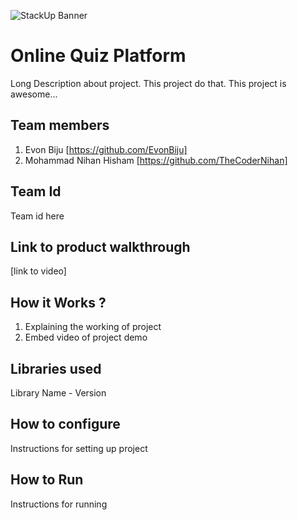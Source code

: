 ![StackUp Banner]([https://tinkerhub.frappe.cloud/files/stackup%20banner.jpeg])
# Online Quiz Platform
Long Description about project. This project do that. This project is awesome...
## Team members
1. Evon Biju [https://github.com/EvonBiju]
2. Mohammad Nihan Hisham [https://github.com/TheCoderNihan]
## Team Id
Team id here
## Link to product walkthrough
[link to video]
## How it Works ?
1. Explaining the working of project
2. Embed video of project demo
## Libraries used
Library Name - Version
## How to configure
Instructions for setting up project
## How to Run
Instructions for running
